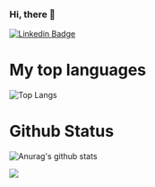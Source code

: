 ### Hi, there 👋


[![Linkedin Badge](https://img.shields.io/badge/-linkedin-%230077B5?style=for-the-badge&logo=linkedin&logoColor=white)](https://www.linkedin.com/in/leonardo-bido/)

  
# My top languages

![Top Langs](https://github-readme-stats.vercel.app/api/top-langs/?username=leobidoous&theme=synthwave&show_icons=true&layout=compact)

# Github Status

![Anurag's github stats](https://github-readme-stats.vercel.app/api?username=leobidoous&hide=contribs,prs&theme=synthwave&show_icons=true) 

![](https://komarev.com/ghpvc/?username=leobidoous&color=blue&style=flat)
